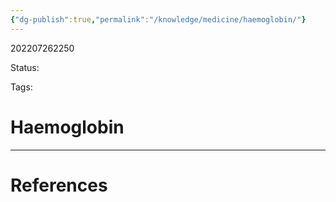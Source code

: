 ```yaml
---
{"dg-publish":true,"permalink":"/knowledge/medicine/haemoglobin/"}
---
```



202207262250

Status: 

Tags:

# Haemoglobin








___
# References